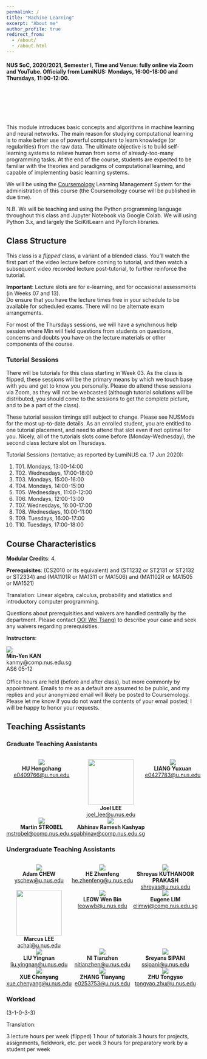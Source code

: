 ```yaml
---
permalink: /
title: "Machine Learning"
excerpt: "About me"
author_profile: true
redirect_from:
  - /about/
  - /about.html
---
```


#### NUS SoC, 2020/2021, Semester I, Time and Venue: fully online via Zoom and YouTube. Officially from LumiNUS: Mondays, 16:00-18:00 and Thursdays, 11:00-12:00.

<P>&nbsp;
</P>
<P>&nbsp;
</P>
<P>&nbsp;
</P>
    

This module introduces basic concepts and algorithms in machine learning and neural networks. The main reason for studying computational learning is to make better use of powerful computers to learn knowledge (or regularities) from the raw data. The ultimate objective is to build self-learning systems to relieve human from some of already-too-many programming tasks. At the end of the course, students are expected to be familiar with the theories and paradigms of computational learning, and capable of implementing basic learning systems.

We will be using the [Coursemology](http://coursemology.org/courses/1870) Learning Management System for the administration of this course (the Coursemology course will be published in due time).

N.B. We will be teaching and using the Python programming language throughout this class and Jupyter Notebook via Google Colab. We will using Python 3.x, and largely the SciKitLearn and PyTorch libraries.

## Class Structure

This class is a _flipped_ class, a variant of a blended class. You’ll watch the first part of the video lecture before coming to tutorial, and then watch a subsequent video recorded lecture post-tutorial, to further reinforce the tutorial.

**Important**: Lecture slots are for e-learning, and for occasional assessments (in Weeks 07 and 13).  
Do ensure that you have the lecture times free in your schedule to be available for scheduled exams.  There will no be alternate exam arrangements.

For most of the Thursdays sessions, we will have a synchrnous help session where Min will field questions from students on questions, concerns and doubts you have on the lecture materials or other components of the course.

### Tutorial Sessions

There will be tutorials for this class starting in Week 03. As the class is flipped, these sessions will be the primary means by which we touch base with you and get to know you personally. Please do attend these sessions via Zoom, as they will not be webcasted (although tutorial solutions will be distributed, you should come to the sessions to get the complete picture, and to be a part of the class).

These tutorial session timings still subject to change. Please see NUSMods for the most up-to-date details. As an enrolled student, you are entitled to one tutorial placement, and need to attend that slot even if not optimal for you. Nicely, all of the tutorials slots come before (Monday-Wednesday), the second class lecture slot on Thursdays.

Tutorial Sessions (tentative; as reported by LumiNUS ca. 17 Jun 2020):

1. T01. Mondays, 13:00-14:00
2. T02. Wednesdays, 17:00-18:00
3. T03. Mondays, 15:00-16:00
4. T04. Mondays, 14:00-15:00
5. T05. Wednesdays, 11:00-12:00
6. T06. Mondays, 12:00-13:00
7. T07. Wednesdays, 16:00-17:00
8. T08. Wednesdays, 10:00-11:00
9. T09. Tuesdays, 16:00-17:00
10. T10. Tuesdays, 17:00-18:00

## Course Characteristics

**Modular Credits**: 4.

**Prerequisites**: (CS2010 or its equivalent) and (ST1232 or ST2131 or ST2132 or ST2334) and (MA1101R or MA1311 or MA1506) and (MA1102R or MA1505 or MA1521)

Translation:
Linear algebra, calculus, probability and statistics and introductory computer programming.

Questions about prerequisities and waivers are handled centrally by the department. Please contact [OOI Wei Tsang)](mailto:ooiwt@comp.nus.edu.sg) to describe your case and seek any waivers regarding prerequisities.

**Instructors**:

<div class="author__profile">
  <img src="images/kanmy.jpg"/>
  <div>
    <strong>Min-Yen KAN</strong><br/>
    <a href="mailto:kanmy@comp.nus.edu.sg" style="text-decoration:none"><i class="fas fa-envelope"></i> kanmy@comp.nus.edu.sg</a><br/>
    <i class="fas fa-building"></i> AS6 05-12<br/><br/>
    Office hours are held (before and after class), but more commonly by appointment. Emails to me as a default are assumed to be public, and my replies and your anonymized email will likely be posted to Coursemology. Please let me know if you do not want the contents of your email posted; I will be happy to honor your requests.
  </div>
</div>

## Teaching Assistants

<!-- Copy above tile from instructor -->

### Graduate Teaching Assistants

<div style="text-align:center; display:grid; grid-template-columns: 1fr 1fr 1fr; margin-top:30px;">

<div class="tutor__profile">
  <!-- Ensure image is of appropriate square size 120px x 120px, and less than 10KB ideally -->
  <img src="images/HuHengchang.jpg"/><BR/>
  <strong>HU Hengchang</strong>
  <BR/>
  <A HREF="mailto:e0409766@u.nus.edu">e0409766@u.nus.edu</A><BR/>
</div>

<div class="tutor__profile">
  <!-- Ensure image is of appropriate square size 120px x 120px, and less than 10KB ideally -->
  <img src="images/bio-photo.jpg" width="120"><BR/>
  <strong>Joel LEE</strong>
  <BR/>
  <A HREF="mailto:joel_lee@u.nus.edu">joel_lee@u.nus.edu</A><BR/>
</div>

<div class="tutor__profile"> 
  <!-- Ensure image is of appropriate square size 120px x 120px, and less than 10KB ideally --> 
  <img src="images/yuxuan.jpg"/><BR/> 
  <strong>LIANG Yuxuan</strong> 
  <BR/> 
  <A HREF="mailto:e0427783@u.nus.edu">e0427783@u.nus.edu</A><BR/> 
</div>

<div class="tutor__profile">
  <!-- Ensure image is of appropriate square size 120px x 120px, and less than 10KB ideally -->
  <img src="images/Martin.JPG"/><BR/>
  <strong>Martin STROBEL</strong>
  <BR/>
  <A HREF="mailto:mstrobel@comp.nus.edu.sg">mstrobel@comp.nus.edu.sg</A><BR/>
</div>

<div class="tutor__profile">
  <!-- Ensure image is of appropriate square size 120px x 120px, and less than 10KB ideally -->
  <img src="images/abhinav.png"/><BR/>
  <strong>Abhinav Ramesh Kashyap</strong>
  <BR/>
  <A HREF="mailto:abhinav@comp.nus.edu.sg">abhinav@comp.nus.edu.sg</A><BR/>
</div>

</div>

### Undergraduate Teaching Assistants

<div style="text-align:center; display:grid; grid-template-columns: 1fr 1fr 1fr; margin-top:30px;">

<div class="tutor__profile"> 
  <!-- Ensure image is of appropriate square size 120px x 120px, and less than 10KB ideally --> 
  <img src="images/AdamChewYongSoon.jpg"/><BR/> 
  <strong>Adam CHEW</strong> 
  <BR/> 
  <A HREF="mailto:yschew@u.nus.edu">yschew@u.nus.edu</A><BR/> 
</div>

<div class="tutor__profile">
  <!-- Ensure image is of appropriate square size 120px x 120px, and less than 10KB ideally -->
  <img src="images/Zhenfeng.png"/><BR/>
  <strong>HE Zhenfeng</strong>
  <BR/>
  <A HREF="mailto:he.zhenfeng@u.nus.edu">he.zhenfeng@u.nus.edu</A><BR/>
</div>

<div class="tutor__profile"> 
  <!-- Ensure image is of appropriate square size 120px x 120px, and less than 10KB ideally --> 
  <img src="images/Shreyas.jpg"/><BR/> 
  <strong>Shreyas KUTHANOOR PRAKASH</strong> 
  <BR/> 
  <A HREF="mailto:shreyas@u.nus.edu">shreyas@u.nus.edu</A><BR/> 
</div>

<div class="tutor__profile">
  <!-- Ensure image is of appropriate square size 120px x 120px, and less than 10KB ideally -->
  <img src="images/bio-photo.jpg" width="120"><BR/>
  <strong>Marcus LEE</strong>
  <BR/>
  <A HREF="mailto:marcus_lee@u.nus.edu">achal@u.nus.edu</A><BR/>
</div>

<div class="tutor__profile"> 
  <!-- Ensure image is of appropriate square size 120px x 120px, and less than 10KB ideally --> 
  <img src="images/LeowWB.jpg"/><BR/> 
  <strong>LEOW Wen Bin</strong> 
  <BR/> 
  <A HREF="mailto:leowwb@u.nus.edu">leowwb@u.nus.edu</A><BR/> 
</div>

<div class="tutor__profile">
  <!-- Ensure image is of appropriate square size 120px x 120px, and less than 10KB ideally -->
  <img src="images/elimwj.jpg"/><BR/>
  <strong>Eugene LIM</strong>
  <BR/>
  <A HREF="mailto:elimwj@comp.nus.edu.sg">elimwj@comp.nus.edu.sg</A><BR/>
</div>

<div class="tutor__profile">
  <!-- Ensure image is of appropriate square size 120px x 120px, and less than 10KB ideally -->
  <img src="images/Yingnan.jpg"/><BR/>
  <strong>LIU Yingnan</strong>
  <BR/>
  <A HREF="mailto:liu.yingnan@u.nus.edu">liu.yingnan@u.nus.edu</A><BR/>
</div>

<div class="tutor__profile">
  <!-- Ensure image is of appropriate square size 120px x 120px, and less than 10KB ideally -->
  <img src="images/tianzhen.png"/><BR/>
  <strong>NI Tianzhen</strong>
  <BR/>
  <A HREF="mailto:nitianzhen@u.nus.edu">nitianzhen@u.nus.edu</A><BR/>
</div>

<div class="tutor__profile">
  <!-- Ensure image is of appropriate square size 120px x 120px, and less than 10KB ideally -->
  <img src="images/sreyans.jpg"/><BR/>
  <strong>Sreyans SIPANI</strong>
  <BR/>
  <A HREF="mailto:ssipani@u.nus.edu">ssipani@u.nus.edu</A><BR/>
</div>

<div class="tutor__profile"> 
  <!-- Ensure image is of appropriate square size 120px x 120px, and less than 10KB ideally --> 
  <img src="images/Chenyang.jpg"/><BR/> 
  <strong>XUE Chenyang</strong> 
  <BR/> 
  <A HREF="mailto:xue.chenyang@u.nus.edu">xue.chenyang@u.nus.edu</A><BR/> 
</div>

<div class="tutor__profile"> 
  <!-- Ensure image is of appropriate square size 120px x 120px, and less than 10KB ideally --> 
  <img src="images/Tianyang.jpg"/><BR/> 
  <strong>ZHANG Tianyang</strong> 
  <BR/> 
  <A HREF="mailto:e0253753@u.nus.edu">e0253753@u.nus.edu</A><BR/> 
</div>

<div class="tutor__profile">
  <!-- Ensure image is of appropriate square size 120px x 120px, and less than 10KB ideally -->
  <img src="images/Tongyao.jpg"/><BR/>
  <strong>ZHU Tongyao</strong>
  <BR/>
  <A HREF="mailto:tongyao.zhu@u.nus.edu">tongyao.zhu@u.nus.edu</A><BR/>
</div>

</div>

### Workload

(3-1-0-3-3)

Translation:

3 lecture hours per week (flipped)
1 hour of tutorials
3 hours for projects, assignments, fieldwork, etc. per week
3 hours for preparatory work by a student per week
